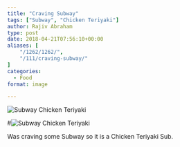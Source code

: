 ```yaml
---
title: "Craving Subway"
tags: ["Subway", "Chicken Teriyaki"]
author: Rajiv Abraham
type: post
date: 2018-04-21T07:56:10+00:00
aliases: [
    "/1262/1262/",
    "/111/craving-subway/"
]
categories:
  - Food
format: image

---
```

![Subway Chicken Teriyaki](https://res.cloudinary.com/abraham/image/upload/v1528461086/IMG_20180419_131604.jpg "Subway Chicken Teriyaki")

#![Subway Chicken Teriyaki](/images/IMG_20180419_131604.jpg "Subway Chicken Teriyaki")

Was craving some Subway so it is a Chicken Teriyaki Sub.